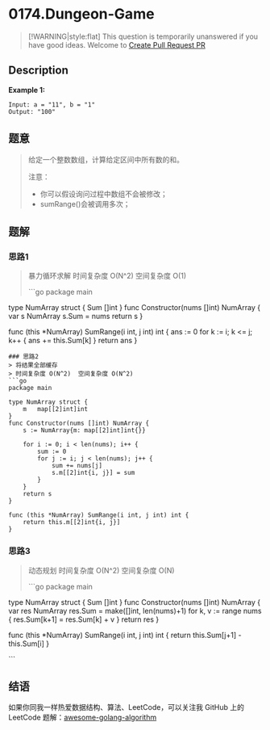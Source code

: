 # 0174.Dungeon-Game

> \[!WARNING\|style:flat\] This question is temporarily unanswered if you have good ideas. Welcome to [Create Pull Request PR](https://github.com/Golang-Solutions/awesome-golang-algorithm)

## Description

**Example 1:**

```text
Input: a = "11", b = "1"
Output: "100"
```

## 题意

> 给定一个整数数组，计算给定区间中所有数的和。
>
> 注意：
>
> * 你可以假设询问过程中数组不会被修改；
> * sumRange\(\)会被调用多次；

## 题解

### 思路1

> 暴力循环求解 时间复杂度 O\(N^2\) 空间复杂度 O\(1\)
>
> \`\`\`go package main

type NumArray struct { Sum \[\]int } func Constructor\(nums \[\]int\) NumArray { var s NumArray s.Sum = nums return s }

func \(this \*NumArray\) SumRange\(i int, j int\) int { ans := 0 for k := i; k &lt;= j; k++ { ans += this.Sum\[k\] } return ans }

```text
### 思路2
> 将结果全部缓存
> 时间复杂度 O(N^2)  空间复杂度 O(N^2)
```go
package main

type NumArray struct {
    m   map[[2]int]int
}
func Constructor(nums []int) NumArray {
    s := NumArray{m: map[[2]int]int{}}

    for i := 0; i < len(nums); i++ {
        sum := 0
        for j := i; j < len(nums); j++ {
            sum += nums[j]
            s.m[[2]int{i, j}] = sum
        }
    }
    return s
}

func (this *NumArray) SumRange(i int, j int) int {
    return this.m[[2]int{i, j}]
}
```

### 思路3

> 动态规划 时间复杂度 O\(N^2\) 空间复杂度 O\(N\)
>
> \`\`\`go package main

type NumArray struct { Sum \[\]int } func Constructor\(nums \[\]int\) NumArray { var res NumArray res.Sum = make\(\[\]int, len\(nums\)+1\) for k, v := range nums { res.Sum\[k+1\] = res.Sum\[k\] + v } return res }

func \(this \*NumArray\) SumRange\(i int, j int\) int { return this.Sum\[j+1\] - this.Sum\[i\] }

\`\`\`

## 结语

如果你同我一样热爱数据结构、算法、LeetCode，可以关注我 GitHub 上的 LeetCode 题解：[awesome-golang-algorithm](https://github.com/Golang-Solutions/awesome-golang-algorithm)

